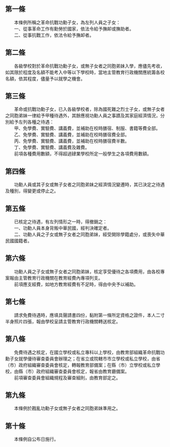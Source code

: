 第一條 
-------
　　本條例所稱之革命抗戰功勳子女，為左列人員之子女：  
　　一、從事革命工作有勳勞於國家，依法令給予撫卹或撫助者。  
　　二、從事抗戰工作，依法令給予撫卹者。  


第二條 
-------
　　各級學校對於革命抗戰功勳子女，或無子女者之同胞弟妹入學，應儘先考收，如其限於程度及名額不能考入中等以下學校時，當地主管教育行政機關應統籌各校名額，依其程度，儘量予以就學之機會。  


第三條 
-------
　　革命或抗戰功勳子女，已入各級學校者，除為國死難之烈士子女，或無子女者之同胞弟妹一律給予甲種待遇外，其餘應視功勳人員之事蹟及其家庭經濟情況，分別給予左列各種之待遇：  
　　甲、免學費、實驗費、講義費，並補助在校時膳宿、制服、書籍等費全部。  
　　乙、免學費、實驗費、講義費，並補助在校時膳宿費全部。  
　　丙、免學費、實驗費、講義費，並補助在校時膳宿費半數。  
　　丁、免學費、實驗費、講義費及雜費。  
　　前項各種費用數額，不得超過肄業學校所定一般學生之各項費用數額。  


第四條 
-------
　　功勳人員或其子女或無子女者之同胞弟妹之經濟情況變遷時，其已決定之待遇及種別，得變更或停止之。  


第五條 
-------
　　已核定之待遇，有左列情形之一時，得撤銷之：  
　　一、功勳人員本身背叛中華民國，經判決確定者。  
　　二、功勳人員之子女或無子女者之同胞弟妹，經受開除學籍處分，或喪失中華民國國籍者。  


第六條 
-------
　　功勳人員之子女或無子女者之同胞弟妹，核定享受優待之各項費用，由各校專案報由主管教育行政機關在教育經費內專項列支。  
　　前項應支經費，如地方教育經費有不足時，得由中央予以補助。  


第七條 
-------
　　請求免費待遇時，應填具聲請書四份，黏附第一條所定資格之證件，本人二寸半身照片四張，報由學校呈請主管教育行政機關轉送核定。  


第八條 
-------
　　免費待遇之核定，在國立學校或私立專科以上學校，由教育部組織革命抗戰功勳子女就學優待審查委員會辦理之；在省立或院轄市市立學校或私立學校，由省（市）政府組織審查委員會核定，轉報教育部備案；在縣（市）立學校或私立學校，由縣（市）政府組織審查委員會核定，報省由教育廳備案。  
　　前項審查委員會組織規程及審查細則，由教育部定之。  


第九條 
-------
　　本條例於戡亂功勳子女或無子女者之同胞弟妹準用之。  


第十條 
-------
　　本條例自公布日施行。
